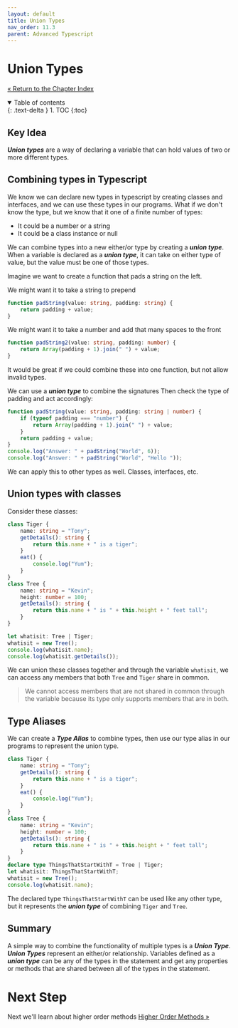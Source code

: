 ```yaml
---
layout: default
title: Union Types
nav_order: 11.3
parent: Advanced Typescript
---
```


# Union Types

[&laquo; Return to the Chapter Index](index.md)

<details open markdown="block">
  <summary>
    Table of contents
  </summary>
  {: .text-delta }
1. TOC
{:toc}
</details>

## Key Idea

**_Union types_** are a way of declaring a variable that can hold values of two or more different types.

## Combining types in Typescript

We know we can declare new types in typescript by creating classes and interfaces, and we can use these types in our programs.
What if we don't know the type, but we know that it one of a finite number of types:

-   It could be a number or a string
-   It could be a class instance or null

We can combine types into a new either/or type by creating a **_union type_**.
When a variable is declared as a **_union type_**, it can take on either type of value, but the value must be one of those types.

Imagine we want to create a function that pads a string on the left.

We might want it to take a string to prepend

```typescript
function padString(value: string, padding: string) {
    return padding + value;
}
```

We might want it to take a number and add that many spaces to the front

```typescript
function padString2(value: string, padding: number) {
    return Array(padding + 1).join(" ") + value;
}
```

It would be great if we could combine these into one function, but not allow invalid types.

We can use a **_union type_** to combine the signatures Then check the type of padding and act accordingly:

```typescript
function padString(value: string, padding: string | number) {
    if (typeof padding === "number") {
        return Array(padding + 1).join(" ") + value;
    }
    return padding + value;
}
console.log("Answer: " + padString("World", 6));
console.log("Answer: " + padString("World", "Hello "));
```

We can apply this to other types as well. Classes, interfaces, etc.

## Union types with classes

Consider these classes:

```typescript
class Tiger {
    name: string = "Tony";
    getDetails(): string {
        return this.name + " is a tiger";
    }
    eat() {
        console.log("Yum");
    }
}
class Tree {
    name: string = "Kevin";
    height: number = 100;
    getDetails(): string {
        return this.name + " is " + this.height + " feet tall";
    }
}

let whatisit: Tree | Tiger;
whatisit = new Tree();
console.log(whatisit.name);
console.log(whatisit.getDetails());
```

We can union these classes together and through the variable `whatisit`, we can access any members that both `Tree` and `Tiger` share in common.

> We cannot access members that are not shared in common through the variable because its type only supports members that are in both.

## Type Aliases

We can create a **_Type Alias_** to combine types, then use our type alias in our programs to represent the union type.

```typescript
class Tiger {
    name: string = "Tony";
    getDetails(): string {
        return this.name + " is a tiger";
    }
    eat() {
        console.log("Yum");
    }
}
class Tree {
    name: string = "Kevin";
    height: number = 100;
    getDetails(): string {
        return this.name + " is " + this.height + " feet tall";
    }
}
declare type ThingsThatStartWithT = Tree | Tiger;
let whatisit: ThingsThatStartWithT;
whatisit = new Tree();
console.log(whatisit.name);
```

The declared type `ThingsThatStartWithT` can be used like any other type, but it represents the **_union type_** of combining `Tiger` and `Tree`.

## Summary

A simple way to combine the functionality of multiple types is a **_Union Type_**. **_Union Types_** represent an either/or relationship. Variables defined as a **_union type_** can be any of the types in the statement and get any properties or methods that are shared between all of the types in the statement.

# Next Step

Next we'll learn about higher order methods [Higher Order Methods &raquo;](../12-high-order-methods/index.md)
